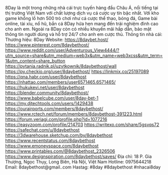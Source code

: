 8Day là một trong những nhà cái trực tuyến hàng đầu Châu Á, nổi tiếng tại thị trường Việt Nam với chất lượng dịch vụ cá cược uy tín bậc nhất. Với kho game khổng lồ hơn 500 trò chơi như cá cược thể thao, bóng đá, Game bài online, tài xỉu, nổ hũ, bắn cá 8Day hứa hẹn mang đến trải nghiệm đỉnh cao cho anh em. Ngoài ra 8Day còn có nhiều khuyến mãi hấp dẫn, bảo mật thông tin người dùng và hỗ trợ 24/7 cho anh em cược thủ.
Thông tin nhà cái:
Thương hiệu: 8Day
Website: https://8daybet.host/
https://www.pinterest.com/8daybethost/
https://www.reddit.com/user/Adventurous_View4444/?utm_source=share&utm_medium=web3x&utm_name=web3xcss&utm_term=1&utm_content=share_button
https://pytania.radnik.pl/uzytkownik/8daybethost/wall
https://py.checkio.org/user/8daybethost/
https://linkmix.co/25197089
https://qna.habr.com/user/8daybethost
https://nhattao.com/members/user6571465.6571465/
https://hukukevi.net/user/8daybethost
https://blender.community/8daybethost/
https://www.babelcube.com/user/8day-bet-1
https://my.djtechtools.com/users/1429438
https://ourairports.com/members/8daybethost/
https://www.rctech.net/forum/members/8daybethost-391223.html
https://forum.veriagi.com/profile.php?id=1077216
https://easyzoom.com/profile/214703
https://writexo.com/share/5gsvqs72
https://safechat.com/u/8daybethost
https://3dwarehouse.sketchup.com/by/8daybethost
https://www.recentstatus.com/8daybethost
https://www.emoneyspace.com/8daybethost
https://www.printables.com/@8daybethost_2326506
https://www.designspiration.com/8daybethost/saves/
Địa chỉ: 18 P. Gia Thượng, Ngọc Thụy, Long Biên, Hà Nội, Việt Nam
Hotline: 0975644218
Email: 8daybethost@gmail..com
Hastag: #8day #8daybethost #nhacai8day